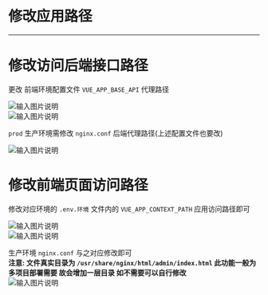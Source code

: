 # 修改应用路径
- - -
# 修改访问后端接口路径

更改 前端环境配置文件 `VUE_APP_BASE_API` 代理路径

![输入图片说明](https://images.gitee.com/uploads/images/2022/0623/174450_522eabdf_1766278.png "屏幕截图.png")<br>
![输入图片说明](https://images.gitee.com/uploads/images/2022/0623/174338_2a0b059d_1766278.png "屏幕截图.png")

`prod` 生产环境需修改 `nginx.conf` 后端代理路径(上述配置文件也要改)

![输入图片说明](https://images.gitee.com/uploads/images/2022/0623/180742_18831b18_1766278.png "屏幕截图.png")

# 修改前端页面访问路径
修改对应环境的 `.env.环境` 文件内的 `VUE_APP_CONTEXT_PATH` 应用访问路径即可

![输入图片说明](https://foruda.gitee.com/images/1661824572484410642/14265f05_1766278.png "屏幕截图")<br>
![输入图片说明](https://foruda.gitee.com/images/1661824554927577058/af022983_1766278.png "屏幕截图")

生产环境 `nginx.conf` 与之对应修改即可<br>
**注意: 文件真实目录为 `/usr/share/nginx/html/admin/index.html` 此功能一般为多项目部署需要 故会增加一层目录 如不需要可以自行修改**<br>
![输入图片说明](https://images.gitee.com/uploads/images/2022/0409/131009_d8a9b724_1766278.png "屏幕截图.png")
